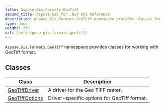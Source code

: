 ```yaml
---
title: Aspose.Gis.Formats.GeoTiff
second_title: Aspose.GIS for .NET API Reference
description: Aspose.Gis.Formats.GeoTiff namespace provides classes for working with GeoTiff format
type: docs
weight: 290
url: /net/aspose.gis.formats.geotiff/
---
```

`Aspose.Gis.Formats.GeoTiff` namespace provides classes for working with GeoTiff format.

## Classes

| Class | Description |
| --- | --- |
| [GeoTiffDriver](./geotiffdriver/) | A driver for the Geo TIFF raster. |
| [GeoTiffOptions](./geotiffoptions/) | Driver-specific options for GeoTiff format. |


